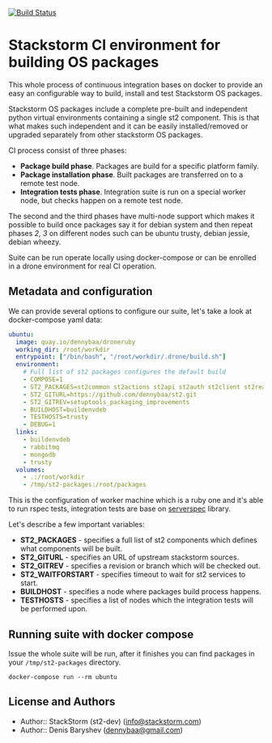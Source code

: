 [![Build Status](http://drone.vos.io/api/badge/github.com/dennybaa/st2-packages/status.svg?branch=master)](http://drone.vos.io/github.com/dennybaa/st2-packages)

# Stackstorm CI environment for building OS packages

This whole process of continuous integration bases on docker to provide an easy an configurable way to build, install and test Stackstorm OS packages.

Stackstorm OS packages include a complete pre-built and independent python virtual environments containing a single st2 component. This is that what makes such independent and it can be easily installed/removed or upgraded separately from other stackstorm OS packages.

CI process consist of three phases:

 - **Package build phase**. Packages are build for a specific platform family.
 - **Package installation phase**. Built packages are transferred on to a remote test node.
 - **Integration tests phase**. Integration suite is run on a special worker node, but checks happen on a remote test node.

The second and the third phases have multi-node support which makes it possible to build once packages say it for debian system and then repeat phases *2, 3* on different nodes such can be ubuntu trusty, debian jessie, debian wheezy.

Suite can be run operate locally using docker-compose or can be enrolled in a drone environment for real CI operation.

## Metadata and configuration

We can provide several options to configure our suite, let's take a look at docker-compose yaml data:

```yaml
ubuntu:
  image: quay.io/dennybaa/droneruby
  working_dir: /root/workdir
  entrypoint: ["/bin/bash", "/root/workdir/.drone/build.sh"]
  environment:
    # Full list of st2 packages configures the default build
    - COMPOSE=1
    - ST2_PACKAGES=st2common st2actions st2api st2auth st2client st2reactor
    - ST2_GITURL=https://github.com/dennybaa/st2.git
    - ST2_GITREV=setuptools_packaging_improvements
    - BUILDHOST=buildenvdeb
    - TESTHOSTS=trusty
    - DEBUG=1
  links:
    - buildenvdeb
    - rabbitmq
    - mongodb
    - trusty
  volumes:
    - .:/root/workdir
    - /tmp/st2-packages:/root/packages
```

This is the configuration of worker machine which is a ruby one and it's able to run rspec tests, integration tests are base on [serverspec](http://serverspec.org) library.

Let's describe a few important variables:

 - **ST2_PACKAGES** - specifies a full list of st2 components which defines what components will be built.
 - **ST2_GITURL** - specifies an URL of upstream stackstorm sources.
 - **ST2_GITREV** - specifies a revision or branch which will be checked out.
 - **ST2_WAITFORSTART** - specifies timeout to wait for st2 services to start.
 - **BUILDHOST** - specifies a node where packages build process happens.
 - **TESTHOSTS** - specifies a list of nodes which the integration tests will be performed upon.

## Running suite with docker compose

Issue the whole suite will be run, after it finishes you can find packages in your `/tmp/st2-packages` directory.
```
docker-compose run --rm ubuntu
```

## License and Authors

* Author:: StackStorm (st2-dev) (<info@stackstorm.com>)
* Author:: Denis Baryshev (<dennybaa@gmail.com>)

